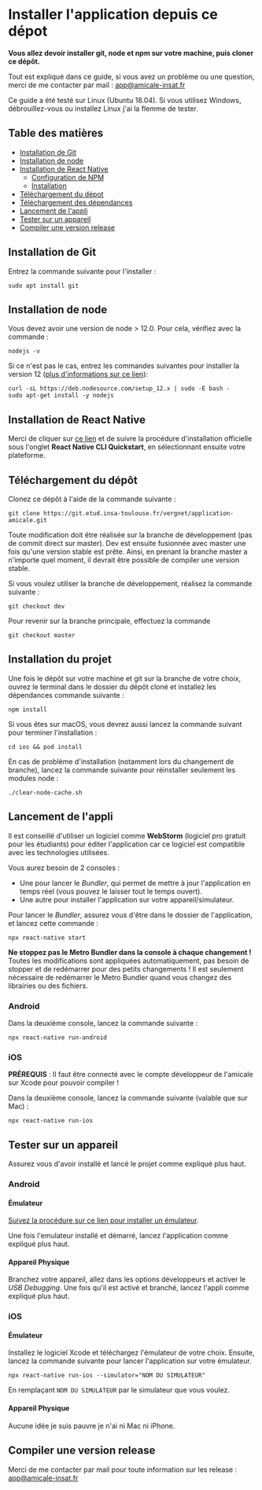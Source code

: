 # Installer l'application depuis ce dépot

**Vous allez devoir installer git, node et npm sur votre machine, puis cloner ce dépôt.**

Tout est expliqué dans ce guide, si vous avez un problème ou une question, merci de me contacter par mail : [app@amicale-insat.fr](mailto:app@amicale-insat.fr)

Ce guide a été testé sur Linux (Ubuntu 18.04).
Si vous utilisez Windows, débrouillez-vous ou installez Linux j'ai la flemme de tester.

## Table des matières
* [Installation de Git](#installation-de-git)
* [Installation de node](#installation-de-node)
* [Installation de  React Native](#installation-de-react-native)
    * [Configuration de NPM](#configuration-de-npm)
    * [Installation](#installation)
* [Téléchargement du dépot](#téléchargement-du-dépot)
* [Téléchargement des dépendances](#téléchargement-des-dépendances)
* [Lancement de l'appli](#lancement-de-lappli)
* [Tester sur un appareil](#tester-sur-un-appareil)
* [Compiler une version release](#compiler-une-version-release)

## Installation de Git

Entrez la commande suivante pour l'installer :
```shell script
sudo apt install git
```

## Installation de node

Vous devez avoir une version de node > 12.0.
Pour cela, vérifiez avec la commande :
```shell script
nodejs -v
```

Si ce n'est pas le cas, entrez les commandes suivantes pour installer la version 12 ([plus d'informations sur ce lien](https://github.com/nodesource/distributions/blob/master/README.md#debinstall)):

```shell script
curl -sL https://deb.nodesource.com/setup_12.x | sudo -E bash -
sudo apt-get install -y nodejs
```

## Installation de React Native

Merci de cliquer sur [ce lien](https://reactnative.dev/docs/environment-setup) et de suivre la procédure d'installation officielle sous l'onglet **React Native CLI Quickstart**, en sélectionnant ensuite votre plateforme.

## Téléchargement du dépôt

Clonez ce dépôt à l'aide de la commande suivante :
````shell script
git clone https://git.etud.insa-toulouse.fr/vergnet/application-amicale.git
````

Toute modification doit être réalisée sur la branche de développement (pas de commit direct sur master). Dev est ensuite fusionnée avec master une fois qu'une version stable est prête.
Ainsi, en prenant la branche master a n'importe quel moment, il devrait être possible de compiler une version stable.

Si vous voulez utiliser la branche de développement, réalisez la commande suivante :
````shell script
git checkout dev
````
Pour revenir sur la branche principale, effectuez la commande
````shell script
git checkout master
````

## Installation du projet

Une fois le dépôt sur votre machine et git sur la branche de votre choix, ouvrez le terminal dans le dossier du dépôt cloné et installez les dépendances commande suivante : 
````shell script
npm install
````

Si vous êtes sur macOS, vous devrez aussi lancez la commande suivant pour terminer l'installation :
````shell script
cd ios && pod install
````

En cas de problème d'installation (notamment lors du changement de branche), lancez la commande suivante pour réinstaller seulement les modules node :
````shell script
./clear-node-cache.sh 
````

## Lancement de l'appli

Il est conseillé d'utiliser un logiciel comme **WebStorm** (logiciel pro gratuit pour les étudiants) pour éditer l'application car ce logiciel est compatible avec les technologies utilisées.

Vous aurez besoin de 2 consoles :
* Une pour lancer le *Bundler*, qui permet de mettre à jour l'application en temps réel (vous pouvez le laisser tout le temps ouvert).
* Une autre pour installer l'application sur votre appareil/simulateur.

Pour lancer le *Bundler*, assurez vous d'être dans le dossier de l'application, et lancez cette commande :
````shell script
npx react-native start
````

**Ne stoppez pas le Metro Bundler dans la console à chaque changement !** Toutes les modifications sont appliquées automatiquement, pas besoin de stopper et de redémarrer pour des petits changements ! Il est seulement nécessaire de redémarrer le Metro Bundler quand vous changez des librairies ou des fichiers.

### Android

Dans la deuxième console, lancez la commande suivante :
````shell script
npx react-native run-android
````

### iOS

**PRÉREQUIS** : Il faut être connecté avec le compte développeur de l'amicale sur Xcode pour pouvoir compiler ! 

Dans la deuxième console, lancez la commande suivante (valable que sur Mac) :
````shell script
npx react-native run-ios
````

## Tester sur un appareil

Assurez vous d'avoir installé et lancé le projet comme expliqué plus haut.

### Android

#### Émulateur

[Suivez la procédure sur ce lien pour installer un émulateur](https://docs.expo.io/versions/latest/workflow/android-studio-emulator/).

Une fois l'emulateur installé et démarré, lancez l'application comme expliqué plus haut.

#### Appareil Physique

Branchez votre appareil, allez dans les options développeurs et activer le *USB Debugging*. Une fois qu'il est activé et branché, lancez l'appli comme expliqué plus haut. 

### iOS

#### Émulateur

Installez le logiciel Xcode et téléchargez l'émulateur de votre choix. Ensuite, lancez la commande suivante pour lancer l'application sur votre émulateur.
````shell script
npx react-native run-ios --simulator="NOM DU SIMULATEUR"
````
En remplaçant `NOM DU SIMULATEUR` par le simulateur que vous voulez.

#### Appareil Physique

Aucune idée je suis pauvre je n'ai ni Mac ni iPhone.

## Compiler une version release

Merci de me contacter par mail pour toute information sur les release : [app@amicale-insat.fr](mailto:app@amicale-insat.fr)
